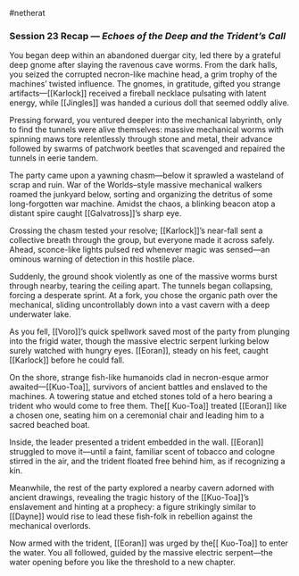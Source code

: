 #netherat
### Session 23 Recap — _Echoes of the Deep and the Trident’s Call_

You began deep within an abandoned duergar city, led there by a grateful deep gnome after slaying the ravenous cave worms. From the dark halls, you seized the corrupted necron-like machine head, a grim trophy of the machines’ twisted influence. The gnomes, in gratitude, gifted you strange artifacts—[[Karlock]] received a fireball necklace pulsating with latent energy, while [[Jingles]] was handed a curious doll that seemed oddly alive.

Pressing forward, you ventured deeper into the mechanical labyrinth, only to find the tunnels were alive themselves: massive mechanical worms with spinning maws tore relentlessly through stone and metal, their advance followed by swarms of patchwork beetles that scavenged and repaired the tunnels in eerie tandem.

The party came upon a yawning chasm—below it sprawled a wasteland of scrap and ruin. War of the Worlds–style massive mechanical walkers roamed the junkyard below, sorting and organizing the detritus of some long-forgotten war machine. Amidst the chaos, a blinking beacon atop a distant spire caught [[Galvatross]]’s sharp eye.

Crossing the chasm tested your resolve; [[Karlock]]’s near-fall sent a collective breath through the group, but everyone made it across safely. Ahead, sconce-like lights pulsed red whenever magic was sensed—an ominous warning of detection in this hostile place.

Suddenly, the ground shook violently as one of the massive worms burst through nearby, tearing the ceiling apart. The tunnels began collapsing, forcing a desperate sprint. At a fork, you chose the organic path over the mechanical, sliding uncontrollably down into a vast cavern with a deep underwater lake.

As you fell, [[Voro]]’s quick spellwork saved most of the party from plunging into the frigid water, though the massive electric serpent lurking below surely watched with hungry eyes. [[Eoran]], steady on his feet, caught [[Karlock]] before he could fall.

On the shore, strange fish-like humanoids clad in necron-esque armor awaited—[[Kuo-Toa]], survivors of ancient battles and enslaved to the machines. A towering statue and etched stones told of a hero bearing a trident who would come to free them. The[[ Kuo-Toa]] treated [[Eoran]] like a chosen one, seating him on a ceremonial chair and leading him to a sacred beached boat.

Inside, the leader presented a trident embedded in the wall. [[Eoran]] struggled to move it—until a faint, familiar scent of tobacco and cologne stirred in the air, and the trident floated free behind him, as if recognizing a kin.

Meanwhile, the rest of the party explored a nearby cavern adorned with ancient drawings, revealing the tragic history of the [[Kuo-Toa]]’s enslavement and hinting at a prophecy: a figure strikingly similar to [[Dayne]] would rise to lead these fish-folk in rebellion against the mechanical overlords.

Now armed with the trident, [[Eoran]] was urged by the[[ Kuo-Toa]] to enter the water. You all followed, guided by the massive electric serpent—the water opening before you like the threshold to a new chapter.
